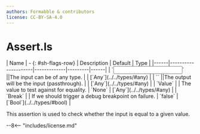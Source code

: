 ```yaml
---
authors: Formabble & contributors
license: CC-BY-SA-4.0
---
```



# Assert.Is

<div class="sh-parameters" markdown="1">
| Name | - {: #sh-flags-row} | Description | Default | Type |
|------|---------------------|-------------|---------|------|
| `<input>` ||The input can be of any type. | | [`Any`](../../types/#any) |
| `<output>` ||The output will be the input (passthrough). | | [`Any`](../../types/#any) |
| `Value` |  | The value to test against for equality. | `None` | [`Any`](../../types/#any) |
| `Break` |  | If we should trigger a debug breakpoint on failure. | `false` | [`Bool`](../../types/#bool) |

</div>

This assertion is used to check whether the input is equal to a given value.

--8<-- "includes/license.md"

